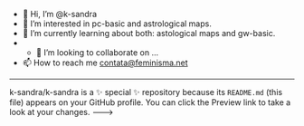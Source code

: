 - 👋 Hi, I’m @k-sandra
- 👀 I’m interested in pc-basic and astrological maps.
- 🌱 I’m currently learning about both: astological maps and gw-basic.
- - 💞️ I’m looking to collaborate on ...
- 📫 How to reach me contata@feminisma.net
- --
k-sandra/k-sandra is a ✨ special ✨ repository because its `README.md` (this file) appears on your GitHub profile.
You can click the Preview link to take a look at your changes.
--->

